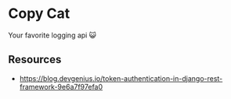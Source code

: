 # Copy Cat
Your favorite logging api 😺

## Resources
- https://blog.devgenius.io/token-authentication-in-django-rest-framework-9e6a7f97efa0
